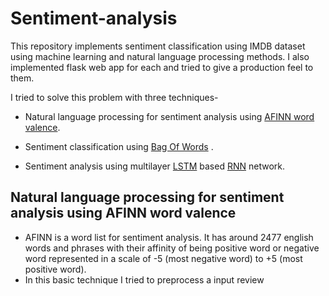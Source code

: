 # Sentiment-analysis

This repository implements sentiment classification using IMDB dataset using machine learning and natural language processing methods. I also implemented flask web app for each and tried to give a production feel to them.

I tried to solve this problem with three techniques-
- Natural language processing for sentiment analysis using [AFINN word valence](http://www2.imm.dtu.dk/pubdb/views/publication_details.php?id=6010). 

- Sentiment classification using [Bag Of Words](https://en.wikipedia.org/wiki/Bag-of-words_model) .

- Sentiment analysis using multilayer [LSTM](https://en.wikipedia.org/wiki/Long_short-term_memory) based [RNN](https://en.wikipedia.org/wiki/Recurrent_neural_network) network.

## Natural language processing for sentiment analysis using AFINN word valence

- AFINN is a word list for sentiment analysis. It has around 2477 english words and phrases with their affinity of being positive word or negative word represented in a scale of -5 (most negative word) to +5 (most positive word).
- In this basic technique I tried to preprocess a input review 
